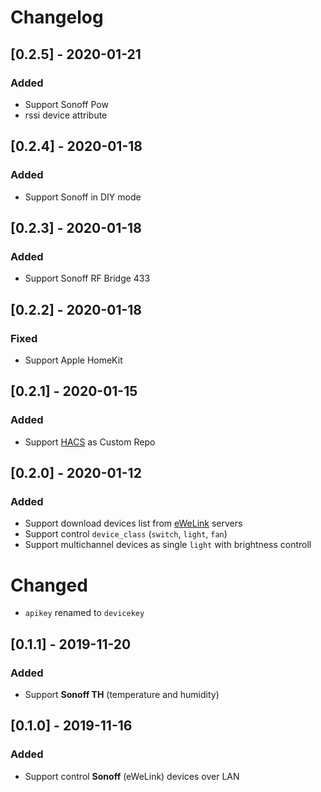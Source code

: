 # Changelog

## [0.2.5] - 2020-01-21

### Added

- Support Sonoff Pow
- rssi device attribute

## [0.2.4] - 2020-01-18

### Added

- Support Sonoff in DIY mode

## [0.2.3] - 2020-01-18

### Added

- Support Sonoff RF Bridge 433

## [0.2.2] - 2020-01-18

### Fixed

- Support Apple HomeKit

## [0.2.1] - 2020-01-15

### Added

- Support [HACS](https://hacs.xyz/) as Custom Repo

## [0.2.0] - 2020-01-12

### Added

- Support download devices list from [eWeLink](https://www.ewelink.cc/en/) servers
- Support control `device_class` (`switch`, `light`, `fan`)
- Support multichannel devices as single `light` with brightness controll

# Changed

- `apikey` renamed to `devicekey`

## [0.1.1] - 2019-11-20

### Added

- Support **Sonoff TH** (temperature and humidity)

## [0.1.0] - 2019-11-16

### Added

- Support control **Sonoff** (eWeLink) devices over LAN